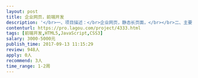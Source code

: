 ```yaml
---                
layout: post       
title: 企业网页，前端开发           
description: '</br>一、项目描述：</br>企业网页，静态长页面，</br></br>二、主要功能点：</br>Responsive website, 动态图片轮播，动态折叠展开内容信息，简单链接，中英文版本切换，</br></br>三、人员要求：</br>1、前端开发，做过多频 responsive . </br>四、时间要求：</br>9月18日上线</br>'     
contenturl: https://pro.lagou.com/project/4333.html      
tags: [前端开发,HTML5,JavaScript,CSS3]            
salary: 3000-5000元          
publish_time: 2017-09-13 11:15:29         
review: 948人                   
apply: 0人                   
recommend: 3人                   
time_range: 1-2周              
---                 
```

